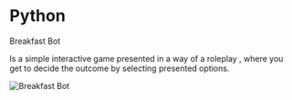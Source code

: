 # Python
Breakfast Bot

Is a simple interactive game presented in a way of a roleplay , where you get to decide the outcome by selecting presented options.

![Breakfast Bot](https://user-images.githubusercontent.com/67160051/113612711-2e9a9500-961e-11eb-912c-f2a5543e25e9.jpg)
